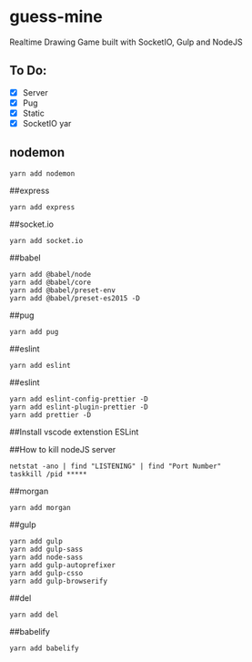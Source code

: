 # guess-mine
Realtime Drawing Game built with SocketIO, Gulp and NodeJS

## To Do:

- [x] Server
- [x] Pug
- [x] Static
- [x] SocketIO
yar
## nodemon
```
yarn add nodemon
```

##express
```
yarn add express
```

##socket.io
```
yarn add socket.io
```

##babel
```
yarn add @babel/node
yarn add @babel/core
yarn add @babel/preset-env
yarn add @babel/preset-es2015 -D
```

##pug
```
yarn add pug
```

##eslint
```
yarn add eslint
```

##eslint
```
yarn add eslint-config-prettier -D
yarn add eslint-plugin-prettier -D
yarn add prettier -D
```

##Install vscode extenstion ESLint

##How to kill nodeJS server
```
netstat -ano | find "LISTENING" | find "Port Number"
taskkill /pid *****
```

##morgan
```
yarn add morgan
```

##gulp
```
yarn add gulp
yarn add gulp-sass
yarn add node-sass
yarn add gulp-autoprefixer
yarn add gulp-csso
yarn add gulp-browserify
```

##del
```
yarn add del
```

##babelify
```
yarn add babelify
```

